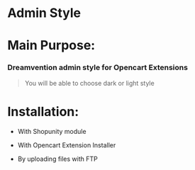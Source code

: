 # Admin Style


# Main Purpose:

### Dreamvention admin style for Opencart Extensions
> You will be able to choose dark or light style


# Installation:

- With Shopunity module

- With Opencart Extension Installer

- By uploading files with FTP
